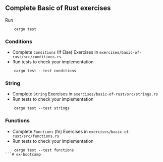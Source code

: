 ## Complete Basic of Rust exercises

Run 
```
    cargo test
```

### Conditions
+ Complete `Conditions` (If Else) Exercises in `exercises/basic-of-rust/src/conditions.rs`
+ Run tests to check your implementation

```
    cargo test --test conditions
```

### String
+ Complete `String` Exercises in `exercises/basic-of-rust/src/strings.rs`
+ Run tests to check your implementation
```
    cargo test --test strings
```

### Functions
+ Complete `Functions` (fn) Exercises in `exercises/basic-of-rust/src/functions.rs`
+ Run tests to check your implementation

```
    cargo test --test functions
```# ex-bootcamp
